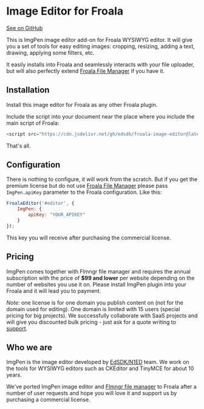 # Image Editor for Froala

[See on GitHub](https://github.com/edsdk/froala-image-editor)

This is ImgPen image editor add-on for Froala WYSIWYG editor. It will give you a set of tools for easy editing images: cropping, resizing, adding a text, drawing, applying some filters, etc.

It easily installs into Froala and seamlessly interacts with your file uploader, but will also perfectly extend [Froala File Manager](https://froala-file-manager.com) if you have it. 

## Installation

Install this image editor for Froala as any other Froala plugin.

Include the script into your document near the place where you include the main script of Froala:

```javascript
<script src="https://cdn.jsdelivr.net/gh/edsdk/froala-image-editor@latest/js/froala-image-editor.js"></script>
```

That's all.


## Configuration

There is nothing to configure, it will work from the scratch. But if you get the premium license but do not use [Froala File Manager](https://froala-file-manager.com) please pass `ImgPen.apiKey` parameter to the Froala configuration. Like this:

```javascript
FroalaEditor('#editor', {
    ImgPen: {
        apiKey: "YOUR_APIKEY"
    }
});
```

This key you will receive after purchasing the commercial license.

## Pricing

ImgPen comes together with Flmngr file manager and requires the annual subscription with the price of **$99 and lower** per website depending on the number of websites you use it on. Please install ImgPen plugin into your Froala and it will lead you to payment.

*Note*: one license is for one domain you publish content on (not for the domain used for editing). One domain is limited with 15 users (special pricing for big projects). We successfully collaborate with SaaS projects and will give you discounted bulk pricing - just ask for a quote writing to [support](mailto:support@n1ed.zendesk.com).

## Who we are

ImgPen is the image editor developed by [EdSDK/N1ED](https://n1ed.com) team.
We work on the tools for WYSIWYG editors such as CKEditor and TinyMCE for about 10 years.

We've ported ImgPen image editor and [Flmngr file manager](https://froala-file-manager.com) to Froala after a number of user requests and hope you will love it and support us by purchasing a commercial license.